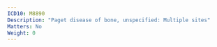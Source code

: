 ```yaml
---
ICD10: M8890
Description: "Paget disease of bone, unspecified: Multiple sites"
Matters: No
Weight: 0
---
```

